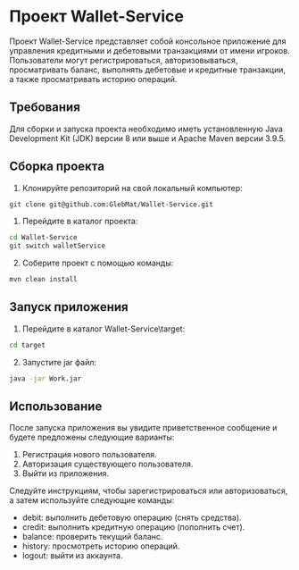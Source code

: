 # Проект Wallet-Service

Проект Wallet-Service представляет собой консольное приложение для управления кредитными и дебетовыми транзакциями от имени игроков. Пользователи могут регистрироваться, авторизовываться, просматривать баланс, выполнять дебетовые и кредитные транзакции, а также просматривать историю операций.

## Требования

Для сборки и запуска проекта необходимо иметь установленную Java Development Kit (JDK) версии 8 или выше и Apache Maven версии 3.9.5.

## Сборка проекта

1. Клонируйте репозиторий на свой локальный компьютер:

```bash
git clone git@github.com:GlebMat/Wallet-Service.git
```

1. Перейдите в каталог проекта:

```bash
cd Wallet-Service
git switch walletService
```

2. Соберите проект с помощью команды:

```bash
mvn clean install
```

## Запуск приложения
1. Перейдите в каталог Wallet-Service\target:
```bash
cd target
```
2. Запустите jar файл:
```bash
java -jar Work.jar 
```
## Использование
После запуска приложения вы увидите приветственное сообщение и будете предложены следующие варианты:
1. Регистрация нового пользователя.
2. Авторизация существующего пользователя.
3. Выйти из приложения.

Следуйте инструкциям, чтобы зарегистрироваться или авторизоваться, а затем используйте следующие команды:
* debit: выполнить дебетовую операцию (снять средства).
* credit: выполнить кредитную операцию (пополнить счет).
* balance: проверить текущий баланс.
* history: просмотреть историю операций.
* logout: выйти из аккаунта.


